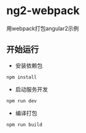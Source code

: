 # ng2-webpack
用webpack打包angular2示例

## 开始运行
* 安装依赖包
```
npm install
```
* 启动服务开发
```  
npm run dev
```
* 编译打包
```  
npm run build
```
